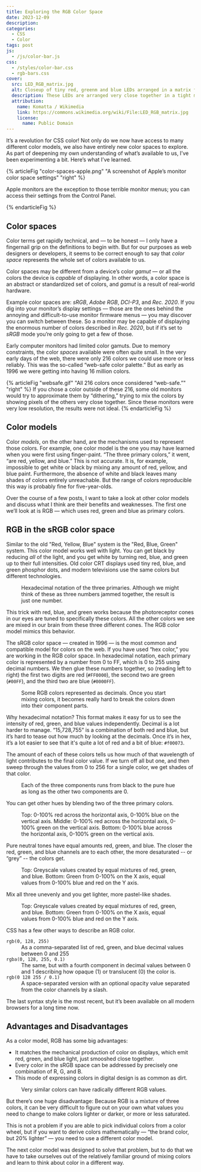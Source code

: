 ```yaml
---
title: Exploring the RGB Color Space
date: 2023-12-09
description:
categories:
  - CSS
  - Color
tags: post
js:
  - /js/color-bar.js
css:
  - /styles/color-bar.css
  - rgb-bars.css
cover:
  src: LED_RGB_matrix.jpg
  alt: Closeup of tiny red, greenm and blue LEDs arranged in a matrix for a display.
  description: These LEDs are arranged very close together in a tight matrix; when viewed from a normal distance, the colors from these lights will blend to reproduce a large portion of the visible spectrum.
  attribution:
    name: Komatta / Wikimedia
    link: https://commons.wikimedia.org/wiki/File:LED_RGB_matrix.jpg
    license:
      name: Public Domain
---
```


It’s a revolution for CSS color! Not only do we now have access to many different color models, we also have entirely new color spaces to explore. As part of deepening my own understanding of what’s available to us, I’ve been experimenting a bit. Here’s what I’ve learned.

{% articleFig "color-spaces-apple.png" "A screenshot of Apple’s monitor color space settings" "right" %}

Apple monitors are the exception to those terrible monitor menus; you can access their settings from the Control Panel.

{% endarticleFig %}

## Color spaces

Color terms get rapidly technical, and — to be honest — I only have a fingernail grip on the definitions to begin with. But for our purposes as web designers or developers, it seems to be correct enough to say that _color space_ represents the whole set of colors available to us.

Color spaces may be different from a device’s color _gamut_ — or all the colors the device is _capable_ of displaying. In other words, a color space is an abstract or standardized set of colors, and _gamut_ is a result of real-world hardware.

Example color spaces are: _sRGB_, _Adobe RGB_, _DCI-P3_, and _Rec. 2020_. If you dig into your monitor’s display settings — those are the ones behind the annoying and difficult-to-use monitor firmware menus — you may discover you can switch between these. So a monitor may be capable of displaying the enormous number of colors described in _Rec. 2020_, but if it’s set to _sRGB_ mode you’re only going to get a few of those.

Early computer monitors had limited color gamuts. Due to memory constraints, the color _spaces_ available were often quite small. In the very early days of the web, there were only 216 colors we could use more or less reliably. This was the so-called “web-safe color palette.” But as early as 1996 we were getting into having 16 million colors.

{% articleFig "websafe.gif" "All 216 colors once considered “web-safe.”" "right" %}
If you chose a color outside of these 216, some old monitors would try to approximate them by “dithering,” trying to mix the colors by showing pixels of the others very close together. Since these monitors were very low resolution, the results were not ideal.
{% endarticleFig %}

## Color models

Color _models_, on the other hand, are the mechanisms used to represent those colors. For example, one color model is the one you may have learned when you were first using finger-paint. “The three primary colors,” it went, “are red, yellow, and blue.” This is not accurate. It is, for example, impossible to get white or black by mixing any amount of red, yellow, and blue paint. Furthermore, the absence of white and black leaves many shades of colors entirely unreachable. But the range of colors reproducible this way is probably fine for five-year-olds.

Over the course of a few posts, I want to take a look at other color models and discuss what I think are their benefits and weaknesses. The first one we’ll look at is RGB — which uses red, green and blue as primary colors.

## RGB in the sRGB color space

Similar to the old "Red, Yellow, Blue" system is the "Red, Blue, Green" system. This color model works well with light. You can get black by reducing _all_ of the light, and you get white by turning red, blue, and green up to their full intensities. Old color CRT displays used tiny red, blue, and green phosphor dots, and modern televisions use the same colors but different technologies.

<figure class="right">
  <labeled-swatch color="#ff0000" label="#ff0000 — red"></labeled-swatch>
  <labeled-swatch color="#00ff00" label="#00ff00 — green"></labeled-swatch>
  <labeled-swatch color="#0000ff" label="#0000ff — blue"></labeled-swatch>
  <figcaption>
    Hexadecimal notation of the three primaries. Although we might think of these as three numbers jammed together, the result is just one number.
  </figcaption>
</figure>

This trick with red, blue, and green works because the photoreceptor cones in our eyes are tuned to specifically these colors. All the other colors we see are mixed in our brain from these three different cones. The RGB color model mimics this behavior.

The sRGB color space — created in 1996 — is the most common and compatible model for colors on the web. If you have used “hex color,” you are working in the RGB color space. In hexadecimal notation, each primary color is represented by a number from 0 to FF, which is 0 to 255 using decimal numbers. We then glue these numbers together, so (reading left to right) the first two digits are red (`#FF0000`), the second two are green (`#00FF`), and the third two are blue (`#0000FF`).

<figure class="right">
  <labeled-swatch color="#9760f0" label="9,920,752 — grimace purple"></labeled-swatch>
  <labeled-swatch color="#009060" label="36,960 — forest green"></labeled-swatch>
  <labeled-swatch color="#f00073" label="15,728,755 — pink"></labeled-swatch>
  <figcaption>
    Some RGB colors represented as decimals. Once you start mixing colors, it becomes really hard to break the colors down into their component parts.
  </figcaption>
</figure>

Why hexadecimal notation? This format makes it easy for us to see the intensity of red, green, and blue values independently. Decimal is a lot harder to manage. “15,728,755” is a combination of both red and blue, but it’s hard to tease out how much by looking at the decimals. Once it’s in hex, it’s a lot easier to see that it's quite a lot of red and a bit of blue: `#f00073`.

The amount of each of these colors tells us how much of that wavelength of light contributes to the final color value. If we turn off all but one, and then sweep through the values from 0 to 256 for a single color, we get shades of that color.

<figure class="color-bars">
  <color-bar numswatches="16" class="rgb red" style=""></color-bar>
  <color-bar numswatches="16" class="rgb green" style=""></color-bar>
  <color-bar numswatches="16" class="rgb blue" style=""></color-bar>
  <figcaption>
    Each of the three components runs from black to the pure hue as long as the other two components
    are 0.
  </figcaption>
</figure>

You can get other hues by blending two of the three primary colors.

<figure class="color-bars">
  <color-bar numswatches="16" class="rgb red" style="--b: 0"></color-bar>
  <color-bar numswatches="16" class="rgb red" style="--b: 64"></color-bar>
  <color-bar numswatches="16" class="rgb red" style="--b: 128"></color-bar>
  <color-bar numswatches="16" class="rgb red" style="--b: 192"></color-bar>
  <color-bar numswatches="16" class="rgb red" style="--b: 256; margin-bottom: 1rem;"></color-bar>

  <color-bar numswatches="16" class="rgb red" style="--g: 0"></color-bar>
  <color-bar numswatches="16" class="rgb red" style="--g: 64"></color-bar>
  <color-bar numswatches="16" class="rgb red" style="--g: 128"></color-bar>
  <color-bar numswatches="16" class="rgb red" style="--g: 192"></color-bar>
  <color-bar numswatches="16" class="rgb red" style="--g: 256; margin-bottom: 1rem;"></color-bar>

  <color-bar numswatches="16" class="rgb blue" style="--g: 0"></color-bar>
  <color-bar numswatches="16" class="rgb blue" style="--g: 64"></color-bar>
  <color-bar numswatches="16" class="rgb blue" style="--g: 128"></color-bar>
  <color-bar numswatches="16" class="rgb blue" style="--g: 192"></color-bar>
  <color-bar numswatches="16" class="rgb blue" style="--g: 256"></color-bar>
  <figcaption>
    Top: 0-100% red across the horizontal axis, 0-100% blue on the vertical axis.
    Middle: 0-100% red across the horizontal axis, 0-100% green on the vertical axis.
    Bottom: 0-100% blue across the horizontal axis, 0-100% green on the vertical axis.
  </figcaption>
</figure>

Pure neutral tones have equal amounts red, green, and blue. The closer the red, green, and blue channels are to each other, the more desaturated -- or “grey” -- the colors get.

<figure class="color-bars">
  <color-bar numswatches="32" class="rgb greyscale" style="--g: 0; margin-bottom: 1rem;"></color-bar>
  <color-bar numswatches="16" class="rgb green" style="--b: 0; --r: 0"></color-bar>
  <color-bar numswatches="16" class="rgb green" style="--b: 64; --r: 64"></color-bar>
  <color-bar numswatches="16" class="rgb green" style="--b: 128; --r: 128"></color-bar>
  <color-bar numswatches="16" class="rgb green" style="--b: 192; --r: 192"></color-bar>
  <color-bar numswatches="16" class="rgb green" style="--b: 256; --r: 256"></color-bar>
  <figcaption>
    Top: Greyscale values created by equal mixtures of red, green, and blue.
    Bottom: Green from 0-100% on the X axis, equal values from 0-100% blue and red on the Y axis.
  </figcaption>
</figure>

Mix all three unevenly and you get lighter, more pastel-like shades.

<figure class="color-bars">
  <color-bar numswatches="16" class="rgb green" style="--b: 128; --r: 0"></color-bar>
  <color-bar numswatches="16" class="rgb green" style="--b: 256; --r: 64"></color-bar>
  <color-bar numswatches="16" class="rgb green" style="--b: 128; --r: 128"></color-bar>
  <color-bar numswatches="16" class="rgb green" style="--b: 256; --r: 192"></color-bar>
  <figcaption>
    Top: Greyscale values created by equal mixtures of red, green, and blue.
    Bottom: Green from 0-100% on the X axis, equal values from 0-100% blue and red on the Y axis.
  </figcaption>
</figure>

CSS has a few other ways to describe an RGB color.

<dl>
<dt><code>rgb(0, 128, 255)</code></dt>
<dd>As a comma-separated list of red, green, and blue decimal values between 0 and 255</dd>
<dt><code>rgba(0, 128, 255, 0.1)</code></dt>
<dd>The same, but with a fourth component in decimal values between 0 and 1 describing how opaque (1) or translucent (0) the color is.</dd>
<dt><code>rgb(0 128 255 / 0.1)</code></dt>
<dd>A space-separated version with an optional opacity value separated from the color channels by a slash.</dd>
</dl>

The last syntax style is the most recent, but it’s been available on all modern browsers for a long time now.

## Advantages and Disadvantages

As a color model, RGB has some big advantages:

* It matches the mechanical production of color on displays, which emit red, green, and blue light, just smooshed close together.
* Every color in the sRGB space can be addressed by precisely one combination of R, G, and B.
* This mode of expressing colors in digital design is as common as dirt.

<figure class="color-bars right">
  <labeled-swatch color="#ff0000" label="#ff0000"></labeled-swatch>
  <labeled-swatch color="#f44e4e" label="#f44e4e"></labeled-swatch>
  <labeled-swatch color="#a73106" label="#a73106"></labeled-swatch>
  <figcaption>
    Very similar colors can have radically different RGB values.
  </figcaption>
</figure>

But there’s one huge disadvantage: Because RGB is a mixture of three colors, it can be very difficult to figure out on your own what values you need to change to make colors lighter or darker, or more or less saturated.

This is not a problem if you are able to pick individual colors from a color wheel, but if you want to derive colors mathematically — “the brand color, but 20% lighter” — you need to use a different color model.

The next color model was designed to solve that problem, but to do that we have to take ourselves out of the relatively familiar ground of mixing colors and learn to think about color in a different way.
